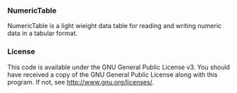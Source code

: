 ### NumericTable
NumericTable is a light wieight data table for reading and writing numeric data in a tabular format. 

### License
This code is available under the GNU General Public License v3. You should have received a copy of the GNU General Public License
    along with this program.  If not, see <http://www.gnu.org/licenses/>.
